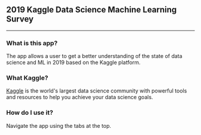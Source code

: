 ## 2019 Kaggle Data Science Machine Learning Survey
***

### What is this app?

The app allows a user to get a better understanding of the state of data science and ML in 2019 based on the Kaggle platform. 

### What Kaggle?

[Kaggle](http://Kaggle.com) is the world's largest data science community with powerful tools and resources to help you achieve your data science goals.   

### How do I use it?

Navigate the app using the tabs at the top.


